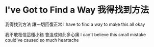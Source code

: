 # I've Got to Find a Way 我得找到方法

我得找到方法
讓一切回復正常
I have to find a way
to make this all okay

我不敢相信這種小錯
會造成如此多心痛
I can't believe this small mistake
could've caused so much heartache
